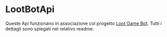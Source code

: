 # LootBotApi

Queste Api funzionano in associazione col progetto [Loot Game Bot](https://github.com/sidelux/LootBot).
Tutti i dettagli sono spiegati nel relativo readme.
